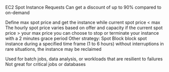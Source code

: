 EC2 Spot Instance Requests
Can get a discount of up to 90% compared to on-demand

Define max spot price and get the instance while current spot price < max 
    The hourly spot price varies based on offer and capacity
    if the current spot price > your max price you can choose to stop or terminate your
    instance with a 2 minutes grace period
Other strategy: Spot Block
    block spot instance during a specified time frame (1 to 6 hours) without interruptions
    in rare situations, the instance may be reclaimed

Used for batch jobs, data analysis, or workloads that are resilient to failures
Not great for critical jobs or databases